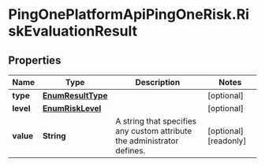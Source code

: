 # PingOnePlatformApiPingOneRisk.RiskEvaluationResult

## Properties

Name | Type | Description | Notes
------------ | ------------- | ------------- | -------------
**type** | [**EnumResultType**](EnumResultType.md) |  | [optional] 
**level** | [**EnumRiskLevel**](EnumRiskLevel.md) |  | [optional] 
**value** | **String** | A string that specifies any custom attribute the administrator defines. | [optional] [readonly] 


